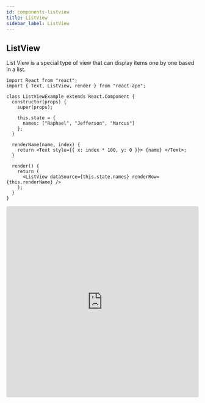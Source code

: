 ```yaml
---
id: components-listview
title: ListView
sidebar_label: ListView
---
```


## ListView

List View is a special type of view that can display items one by one based in a list.

```JS
import React from "react";
import { Text, ListView, render } from "react-ape";

class ListViewExample extends React.Component {
  constructor(props) {
    super(props);

    this.state = {
      names: ["Raphael", "Jefferson", "Marcus"]
    };
  }

  renderName(name, index) {
    return <Text style={{ x: index * 100, y: 0 }}> {name} </Text>;
  }

  render() {
    return (
      <ListView dataSource={this.state.names} renderRow={this.renderName} />
    );
  }
}
```

<iframe src="https://codesandbox.io/embed/0xo024091v?hidenavigation=1" style="width:100%; height:500px; border:0; border-radius: 4px; overflow:hidden;" sandbox="allow-modals allow-forms allow-popups allow-scripts allow-same-origin"></iframe>